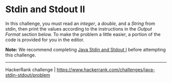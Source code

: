 # Stdin and Stdout II

In this challenge, you must read an *integer*, a *double*, and a *String* from stdin, then print the values according to the instructions in the *Output Format* section below. To make the problem a little easier, a portion of the code is provided for you in the editor.

**Note:** We recommend completing [Java Stdin and Stdout I](https://www.hackerrank.com/challenges/java-stdin-and-stdout-1) before attempting this challenge.

---

HackerRank challenge | https://www.hackerrank.com/challenges/java-stdin-stdout/problem